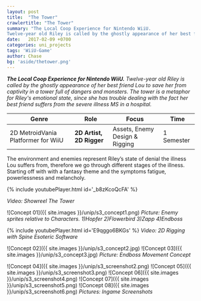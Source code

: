 ```yaml
---
layout: post
title:  "The Tower"
crawlertitle: "The Tower"
summary: "The Local Coop Experience for Nintendo WiiU. 
Twelve-year old Riley is called by the ghostly appearance of her best friend Lou to save her from captivity in a tower full of dangers and monsters. The tower is a metaphor for Riley's emotional state, since she has trouble dealing  with the fact her best friend suffers from the severe illness MS in a hospital."
date:   2017-02-09 +0700
categories: uni_projects
tags: 'WiiU-Game'
author: Chase
bg: 'aside/thetower.png'
---
```

*__The Local Coop Experience for Nintendo WiiU.__ 
Twelve-year old Riley is called by the ghostly appearance of her best friend Lou to save her from captivity in a tower full of dangers and monsters. The tower is a metaphor for Riley's emotional state, since she has trouble dealing  with the fact her best friend suffers from the severe illness MS in a hospital.*

Genre | Role | Focus | Time |
------------ | -------------| -------- |----|
2D MetroidVania Platformer for WiiU | **2D Artist, 2D Rigger** | Assets, Enemy Design & Rigging | 1 Semester |


The environment and enemies represent Riley’s state of denial the illness Lou suffers from, therefore we go through different stages of the illness. Starting off with with a fantasy theme and the symptoms fatigue, powerlessness and melancholy. 

{% include youtubePlayer.html id='_b8zKcoQcFA' %}

*Video: Showreel The Tower* 

![Concept 01]({{ site.images }}/unip/s3_concept1.png)
*Picture: Enemy sprites relative to Characters. 1)Hopfer 2)Flowerbird 3)Zapp 4)Endboss*

{% include youtubePlayer.html id='E9qggo6BKGs' %}
*Video: 2D Rigging with Spine Esoteric Software*

![Concept 02]({{ site.images }}/unip/s3_concept2.jpg)
![Concept 03]({{ site.images }}/unip/s3_concept3.jpg)
*Picture: Endboss Movement Concept*

![Concept 04]({{ site.images }}/unip/s3_screenshot2.png)
![Concept 05]({{ site.images }}/unip/s3_screenshot3.png)
![Concept 06]({{ site.images }}/unip/s3_screenshot4.png)
![Concept 07]({{ site.images }}/unip/s3_screenshot5.png)
![Concept 08]({{ site.images }}/unip/s3_screenshot6.png)
*Pictures: Ingame Screenshots*
